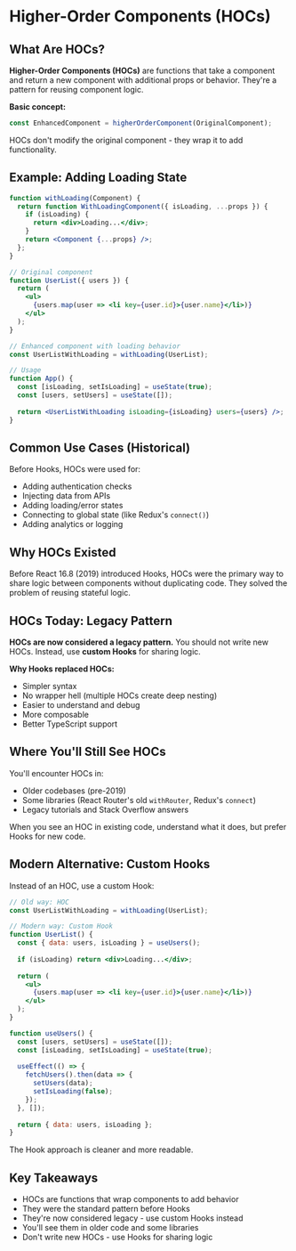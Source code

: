 # Higher-Order Components (HOCs)

## What Are HOCs?

**Higher-Order Components (HOCs)** are functions that take a component and return a new component with additional props or behavior. They're a pattern for reusing component logic.

**Basic concept:**
```jsx
const EnhancedComponent = higherOrderComponent(OriginalComponent);
```

HOCs don't modify the original component - they wrap it to add functionality.

## Example: Adding Loading State

```jsx
function withLoading(Component) {
  return function WithLoadingComponent({ isLoading, ...props }) {
    if (isLoading) {
      return <div>Loading...</div>;
    }
    return <Component {...props} />;
  };
}

// Original component
function UserList({ users }) {
  return (
    <ul>
      {users.map(user => <li key={user.id}>{user.name}</li>)}
    </ul>
  );
}

// Enhanced component with loading behavior
const UserListWithLoading = withLoading(UserList);

// Usage
function App() {
  const [isLoading, setIsLoading] = useState(true);
  const [users, setUsers] = useState([]);
  
  return <UserListWithLoading isLoading={isLoading} users={users} />;
}
```

## Common Use Cases (Historical)

Before Hooks, HOCs were used for:
- Adding authentication checks
- Injecting data from APIs
- Adding loading/error states
- Connecting to global state (like Redux's `connect()`)
- Adding analytics or logging

## Why HOCs Existed

Before React 16.8 (2019) introduced Hooks, HOCs were the primary way to share logic between components without duplicating code. They solved the problem of reusing stateful logic.

## HOCs Today: Legacy Pattern

**HOCs are now considered a legacy pattern.** You should not write new HOCs. Instead, use **custom Hooks** for sharing logic.

**Why Hooks replaced HOCs:**
- Simpler syntax
- No wrapper hell (multiple HOCs create deep nesting)
- Easier to understand and debug
- More composable
- Better TypeScript support

## Where You'll Still See HOCs

You'll encounter HOCs in:
- Older codebases (pre-2019)
- Some libraries (React Router's old `withRouter`, Redux's `connect`)
- Legacy tutorials and Stack Overflow answers

When you see an HOC in existing code, understand what it does, but prefer Hooks for new code.

## Modern Alternative: Custom Hooks

Instead of an HOC, use a custom Hook:

```jsx
// Old way: HOC
const UserListWithLoading = withLoading(UserList);

// Modern way: Custom Hook
function UserList() {
  const { data: users, isLoading } = useUsers();
  
  if (isLoading) return <div>Loading...</div>;
  
  return (
    <ul>
      {users.map(user => <li key={user.id}>{user.name}</li>)}
    </ul>
  );
}

function useUsers() {
  const [users, setUsers] = useState([]);
  const [isLoading, setIsLoading] = useState(true);
  
  useEffect(() => {
    fetchUsers().then(data => {
      setUsers(data);
      setIsLoading(false);
    });
  }, []);
  
  return { data: users, isLoading };
}
```

The Hook approach is cleaner and more readable.

## Key Takeaways

- HOCs are functions that wrap components to add behavior
- They were the standard pattern before Hooks
- They're now considered legacy - use custom Hooks instead
- You'll see them in older code and some libraries
- Don't write new HOCs - use Hooks for sharing logic
